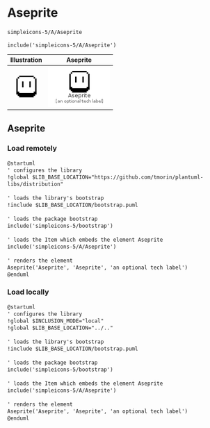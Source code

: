 # Aseprite


```text
simpleicons-5/A/Aseprite
```

```text
include('simpleicons-5/A/Aseprite')
```



| Illustration | Aseprite |
| :---: | :---: |
| ![illustration for Illustration](../../simpleicons-5/A/Aseprite.png) | ![illustration for Aseprite](../../simpleicons-5/A/Aseprite.Local.png) |




## Aseprite

### Load remotely
```plantuml
@startuml
' configures the library
!global $LIB_BASE_LOCATION="https://github.com/tmorin/plantuml-libs/distribution"

' loads the library's bootstrap
!include $LIB_BASE_LOCATION/bootstrap.puml

' loads the package bootstrap
include('simpleicons-5/bootstrap')

' loads the Item which embeds the element Aseprite
include('simpleicons-5/A/Aseprite')

' renders the element
Aseprite('Aseprite', 'Aseprite', 'an optional tech label')
@enduml
```

### Load locally
```plantuml
@startuml
' configures the library
!global $INCLUSION_MODE="local"
!global $LIB_BASE_LOCATION="../.."

' loads the library's bootstrap
!include $LIB_BASE_LOCATION/bootstrap.puml

' loads the package bootstrap
include('simpleicons-5/bootstrap')

' loads the Item which embeds the element Aseprite
include('simpleicons-5/A/Aseprite')

' renders the element
Aseprite('Aseprite', 'Aseprite', 'an optional tech label')
@enduml
```

